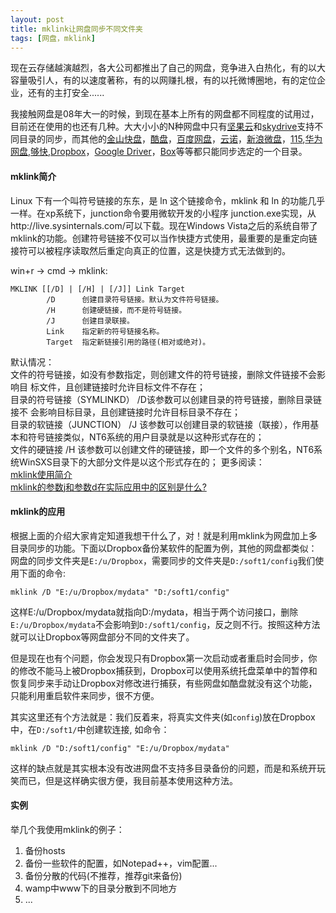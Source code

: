 ```yaml
---
layout: post
title: mklink让网盘同步不同文件夹
tags: [网盘，mklink]
---
```


现在云存储越演越烈，各大公司都推出了自己的网盘，竞争进入白热化，有的以大容量吸引人，有的以速度著称，有的以网赚扎根，有的以托微博圈地，有的定位企业，还有的主打安全......

我接触网盘是08年大一的时候，到现在基本上所有的网盘都不同程度的试用过，目前还在使用的也还有几种。大大小小的N种网盘中只有[坚果云][1]和[skydrive][2]支持不同目录的同步，而其他的[金山快盘][3]，[酷盘][4]，[百度网盘][5]，[云诺][6]，[新浪微盘][7]，[115][8],[华为网盘][9],[够快][10],[Dropbox][11]，[Google Driver][12]，[Box][13]等等都只能同步选定的一个目录。
<!--more-->
#### mklink简介

Linux 下有一个叫符号链接的东东，是 ln 这个链接命令，mklink 和 ln 的功能几乎一样。在xp系统下，junction命令要用微软开发的小程序 junction.exe实现，从http://live.sysinternals.com/可以下载。现在Windows Vista之后的系统自带了mklink的功能。创建符号链接不仅可以当作快捷方式使用，最重要的是重定向链接符可以被程序读取然后重定向真正的位置，这是快捷方式无法做到的。

win+r -> cmd -> mklink:

	MKLINK [[/D] | [/H] | [/J]] Link Target
	        /D      创建目录符号链接。默认为文件符号链接。
	        /H      创建硬链接，而不是符号链接。
	        /J      创建目录联接。
	        Link    指定新的符号链接名称。
	        Target  指定新链接引用的路径(相对或绝对)。

默认情况：  
文件的符号链接，如没有参数指定，则创建文件的符号链接，删除文件链接不会影响目 标文件，且创建链接时允许目标文件不存在；   
目录的符号链接（SYMLINKD） /D该参数可以创建目录的符号链接，删除目录链接不 会影响目标目录，且创建链接时允许目标目录不存在；   
目录的软链接（JUNCTION） /J  该参数可以创建目录的软链接（联接），作用基本和符号链接类似，NT6系统的用户目录就是以这种形式存在的；    
文件的硬链接 /H  该参数可以创建文件的硬链接，即一个文件的多个别名，NT6系统WinSXS目录下的大部分文件是以这个形式存在的； 
更多阅读：  
[mklink使用简介][20]  
[mklink的参数j和参数d在实际应用中的区别是什么?][21]

#### mklink的应用

根据上面的介绍大家肯定知道我想干什么了，对！就是利用mklink为网盘加上多目录同步的功能。下面以Dropbox备份某软件的配置为例，其他的网盘都类似：  
网盘的同步文件夹是`E:/u/Dropbox`，需要同步的文件夹是`D:/soft1/config`我们使用下面的命令:
 
	mklink /D "E:/u/Dropbox/mydata" "D:/soft1/config"

这样E:/u/Dropbox/mydata就指向D:/mydata，相当于两个访问接口，删除`E:/u/Dropbox/mydata`不会影响到`D:/soft1/config`，反之则不行。按照这种方法就可以让Dropbox等网盘部分不同的文件夹了。

但是现在也有个问题，你会发现只有Dropbox第一次启动或者重启时会同步，你的修改不能马上被Dropbox捕获到，Dropbox可以使用系统托盘菜单中的暂停和恢复同步来手动让Dropbox对修改进行捕获，有些网盘如酷盘就没有这个功能，只能利用重启软件来同步，很不方便。

其实这里还有个方法就是：我们反着来，将真实文件夹(如`config`)放在Dropbox中，在`D:/soft1/`中创建软连接, 如命令：

	mklink /D "D:/soft1/config" "E:/u/Dropbox/mydata"

这样的缺点就是其实根本没有改进网盘不支持多目录备份的问题，而是和系统开玩笑而已，但是这样确实很方便，我目前基本使用这种方法。  

#### 实例

举几个我使用mklink的例子：
 
1. 备份hosts
2. 备份一些软件的配置，如Notepad++，vim配置...
3. 备份分散的代码(不推荐，推荐git来备份)
3. wamp中www下的目录分散到不同地方
5. ...



[1]: https://jianguoyun.com/d/ref/WITP6i8eN9eYaXQ5QWJo5A
[2]: https://skydrive.live.com
[3]: http://www.kuaipan.cn/?channel=ptmv42
[4]: http://kb.vc/bp2V
[5]: http://pan.baidu.com
[6]: https://www.yunio.com/index/url/code/RndYTVl3WkxtU09XUkNQM1ZvdjhXWmp6cnkzOFEwTW05ZnllZ3JqNW1JVVQ1N0ZtbHY3STRJMA==
[7]: http://vdisk.weibo.com
[8]: http://115.com/invite/64a385
[9]: http://dbank.vmall.com/inviter/306001
[10]: http://www.gokuai.com
[11]: http://db.tt/jacpdIw
[12]: https://drive.google.com/
[13]: https://www.box.com

[20]: http://wenku.baidu.com/view/56453dcfda38376baf1fae2c.html
[21]: http://bbs.csdn.net/topics/330135418